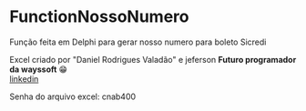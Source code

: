 # FunctionNossoNumero
Função feita em Delphi para gerar nosso numero para boleto Sicredi

Excel criado por "Daniel Rodrigues Valadão" e jeferson <b>Futuro programador da wayssoft</b> &#x1F601; </br>
<a Href="https://www.linkedin.com/in/daniel-rodrigues-valad%C3%A3o-2109a21b5/">linkedin</a>
<p>Senha do arquivo excel: cnab400</p>
